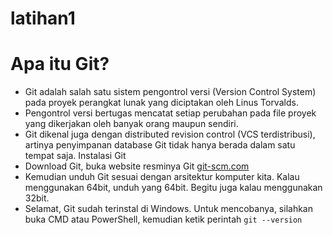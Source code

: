 # latihan1
# Apa itu Git?
* Git adalah salah satu sistem pengontrol versi (Version Control
System) pada proyek perangkat lunak yang diciptakan oleh Linus
Torvalds.
* Pengontrol versi bertugas mencatat setiap perubahan pada file
proyek yang dikerjakan oleh banyak orang maupun sendiri. 
* Git dikenal juga dengan distributed revision control (VCS terdistribusi),
artinya penyimpanan database Git tidak hanya berada dalam satu
tempat saja.
Instalasi Git
* Download Git, buka website resminya Git [git-scm.com](https://git-scm.com "aa'nhue")
* Kemudian unduh Git sesuai dengan arsitektur komputer kita. Kalau
menggunakan 64bit, unduh yang 64bit. Begitu juga kalau
menggunakan 32bit. 
* Selamat, Git sudah terinstal di Windows. Untuk mencobanya,
silahkan buka CMD atau PowerShell, kemudian ketik perintah
``git --version``
